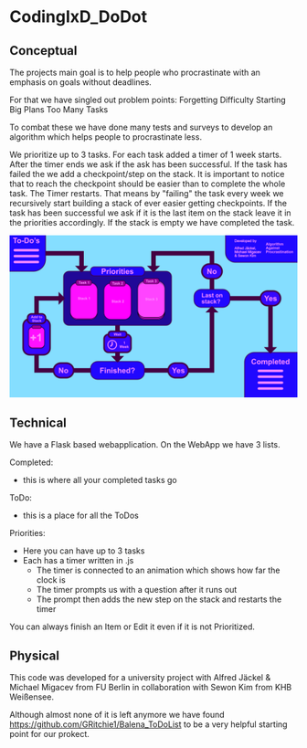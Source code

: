 # CodingIxD_DoDot

## Conceptual

The projects main goal is to help people who procrastinate with an emphasis on goals without deadlines. 

For that we have singled out problem points:
Forgetting
Difficulty Starting
Big Plans
Too Many Tasks

To combat these we have done many tests and surveys to develop an algorithm which helps people to procrastinate less.

We prioritize up to 3 tasks. For each task added a timer of 1 week starts. After the timer ends we ask if the ask has been successful. 
If the task has failed the we add a checkpoint/step on the stack. It is important to notice that to reach the checkpoint should be easier than to complete the whole task. The Timer restarts. That means by "failing" the task every week we recursively start building a stack of ever easier getting checkpoints. 
If the task has been successful we ask if it is the last item on the stack leave it in the priorities accordingly. If the stack is empty we have completed the task.

![Algorithm](jojojojo.png)

## Technical

We have a Flask based webapplication.
On the WebApp we have 3 lists.

Completed:
  - this is where all your completed tasks go

ToDo:
  - this is a place for all the ToDos
  
Priorities:
  - Here you can have up to 3 tasks
  - Each has a timer written in .js 
    - The timer is connected to an animation which shows how far the clock is
    - The timer prompts us with a question after it runs out
    - The prompt then adds the new step on the stack and restarts the timer
    
You can always finish an Item or Edit it even if it is not Prioritized.

## Physical








This code was developed for a university project with Alfred Jäckel & Michael Migacev from FU Berlin in collaboration with Sewon Kim from KHB Weißensee.

Although almost none of it is left anymore we have found https://github.com/GRitchie1/Balena_ToDoList to be a very helpful starting point for our prokect.
